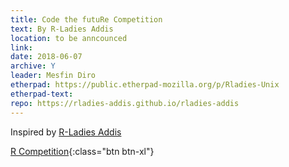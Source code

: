 ```yaml
---
title: Code the futuRe Competition
text: By R-Ladies Addis
location: to be anncounced
link:
date: 2018-06-07
archive: Y  
leader: Mesfin Diro
etherpad: https://public.etherpad-mozilla.org/p/Rladies-Unix
etherpad-text: 
repo: https://rladies-addis.github.io/rladies-addis
---
```


Inspired by [R-Ladies Addis]( https://rladies-addis.github.io/rladies-addis) 

[R Competition](img/R-Ladies_competition_poster_final%20.pdf){:class="btn btn-xl"} 


